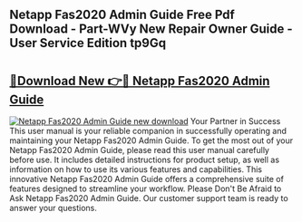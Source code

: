 ## Netapp Fas2020 Admin Guide Free Pdf Download - Part-WVy New Repair Owner Guide - User Service Edition tp9Gq

# <h2><a href="http://bc76280.oget.top/?id=Netapp+Fas2020+Admin+Guide">🔗Download New 👉🔴 Netapp Fas2020 Admin Guide</a></h2>

[![Netapp Fas2020 Admin Guide new download](https://i.imgur.com/5g1atiW.png)](http://bc76280.oget.top/?id=Netapp+Fas2020+Admin+Guide)
Your Partner in Success This user manual is your reliable companion in successfully operating and maintaining your Netapp Fas2020 Admin Guide. To get the most out of your Netapp Fas2020 Admin Guide, please read this user manual carefully before use. It includes detailed instructions for product setup, as well as information on how to use its various features and capabilities. This innovative Netapp Fas2020 Admin Guide offers a comprehensive suite of features designed to streamline your workflow. Please Don't Be Afraid to Ask Netapp Fas2020 Admin Guide. Our customer support team is ready to answer your questions.

